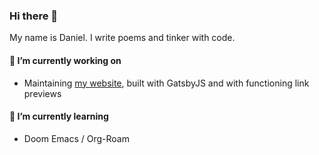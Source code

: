 ### Hi there 👋 

My name is Daniel. I write poems and tinker with code.

#### 🔭 I’m currently working on 
- Maintaining [my website](/dschapman/my-website), built with GatsbyJS and with functioning link previews

#### 🌱 I’m currently learning 
- Doom Emacs / Org-Roam

<!--
**dschapman/dschapman** is a ✨ _special_ ✨ repository because its `README.md` (this file) appears on your GitHub profile.

Here are some ideas to get you started:

- 🔭 I’m currently working on ...
- 🌱 I’m currently learning ...
- 👯 I’m looking to collaborate on ...
- 🤔 I’m looking for help with ...
- 💬 Ask me about ...
- 📫 How to reach me: ...
- 😄 Pronouns: ...
- ⚡ Fun fact: ...
-->
